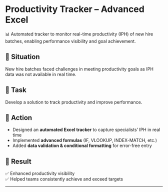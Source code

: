 # Productivity Tracker – Advanced Excel  

📊 Automated tracker to monitor real-time productivity (IPH) of new hire batches, enabling performance visibility and goal achievement.  

## 🔹 Situation  
New hire batches faced challenges in meeting productivity goals as IPH data was not available in real time.  

## 🔹 Task  
Develop a solution to track productivity and improve performance.  

## 🔹 Action  
- Designed an **automated Excel tracker** to capture specialists’ IPH in real time  
- Implemented **advanced formulas** (IF, VLOOKUP, INDEX-MATCH, etc.)  
- Added **data validation & conditional formatting** for error-free entry  

## 🔹 Result  
✅ Enhanced productivity visibility  
✅ Helped teams consistently achieve and exceed targets  

---

